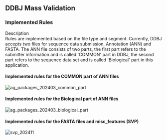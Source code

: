 ## DDBJ Mass Validation 

### Implemented Rules

Description </br>
Rules are implemented based on the file type and segment. Currently, DDBJ accepts two files for sequence data submission, Annotation (ANN) and FASTA. The ANN file consists of two parts, the first part refers to the submitter information and is called 'COMMON' part in DDBJ, the second part refers to the sequence data set and is called 'Biological' part in this application.

#### Implemented rules for the COMMON part of ANN files

![ag_packages_202403_common_part](https://github.com/ddbj/ddbj_curator_assistant/assets/85154564/254bea0a-e525-4f55-b443-6de9bc3ca442)

#### Implemented rules for the Biological part of ANN files

![ag_packages_202403_biological_part](https://github.com/ddbj/ddbj_curator_assistant/assets/85154564/eb366c64-06d4-435a-b676-75c230ead292)

#### Implemented rules for the FASTA files and misc_features (SVP)
![svp_202411](https://github.com/user-attachments/assets/08ecaaaa-0138-4e07-b655-8005e9c4c874)
